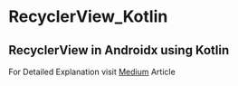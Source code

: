 # RecyclerView_Kotlin
## RecyclerView in Androidx using Kotlin


For Detailed Explanation visit [Medium](https://medium.com/@imtripathishivam/insane-guide-recyclerview-with-kotlin-in-androidx-chapter-1-d8511d84d4bd) Article
